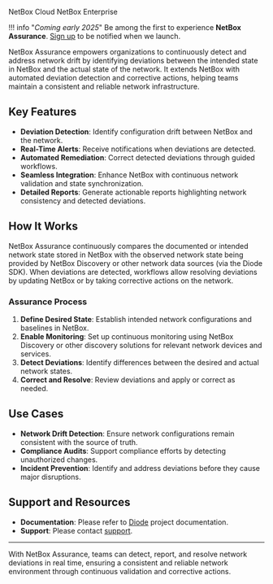 <span class="pill pill-cloud">NetBox Cloud</span>
<span class="pill pill-enterprise">NetBox Enterprise</span>

!!! info "*Coming early 2025*"
    Be among the first to experience **NetBox Assurance**. [Sign up](https://netboxlabs.com/netbox-assurance/) to be notified when we launch.

NetBox Assurance empowers organizations to continuously detect and address network drift by identifying deviations between the intended state in NetBox and the actual state of the network. It extends NetBox with automated deviation detection and corrective actions, helping teams maintain a consistent and reliable network infrastructure.

## Key Features
- **Deviation Detection**: Identify configuration drift between NetBox and the network.
- **Real-Time Alerts**: Receive notifications when deviations are detected.
- **Automated Remediation**: Correct detected deviations through guided workflows.
- **Seamless Integration**: Enhance NetBox with continuous network validation and state synchronization.
- **Detailed Reports**: Generate actionable reports highlighting network consistency and detected deviations.

## How It Works
NetBox Assurance continuously compares the documented or intended network state stored in NetBox with the observed network state being provided by NetBox Discovery or other network data sources (via the Diode SDK). When deviations are detected, workflows allow resolving deviations by updating NetBox or by taking corrective actions on the network.

### Assurance Process
1. **Define Desired State**: Establish intended network configurations and baselines in NetBox.
2. **Enable Monitoring**: Set up continuous monitoring using NetBox Discovery or other discovery solutions for relevant network devices and services.
3. **Detect Deviations**: Identify differences between the desired and actual network states.
4. **Correct and Resolve**: Review deviations and apply or correct as needed.

## Use Cases
- **Network Drift Detection**: Ensure network configurations remain consistent with the source of truth.
- **Compliance Audits**: Support compliance efforts by detecting unauthorized changes.
- **Incident Prevention**: Identify and address deviations before they cause major disruptions.

## Support and Resources
- **Documentation**: Please refer to [Diode](../netbox-extensions/diode/index.md) project documentation.
- **Support**: Please contact [support](mailto:support@netboxlabs.com).

---
With NetBox Assurance, teams can detect, report, and resolve network deviations in real time, ensuring a consistent and reliable network environment through continuous validation and corrective actions.